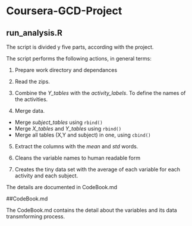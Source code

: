# Coursera-GCD-Project

## run_analysis.R

The script is divided y five parts, according with the project.

The script performs the following actions, in general terms:

1. Prepare work directory and dependances

2. Read the zips.

3. Combine the *Y_tables* with the *activity_labels*. To define the names of the activities.

4. Merge data.
* Merge *subject_tables* using `rbind()`
* Merge *X_tables* and *Y_tables* using `rbind()`
* Merge all tables (X,Y and subject) in one, using `cbind()`

5. Extract the columns with the *mean* and *std* words.

6. Cleans the variable names to human readable form
7. Creates the tiny data set with the average of each variable for each activity and each subject.
 
The details are documented in CodeBook.md

##CodeBook.md

The CodeBook.md contains the detail about the variables and its data transmforming process.

